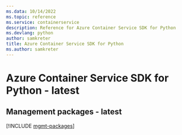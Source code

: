 ```yaml
---
ms.data: 10/14/2022
ms.topic: reference
ms.service: containerservice
description: Reference for Azure Container Service SDK for Python
ms.devlang: python
author: samkreter
title: Azure Container Service SDK for Python
ms.author: samkreter
---
```

# Azure Container Service SDK for Python - latest

## Management packages - latest
[!INCLUDE [mgmt-packages](container-service-mgmt-index.md)]